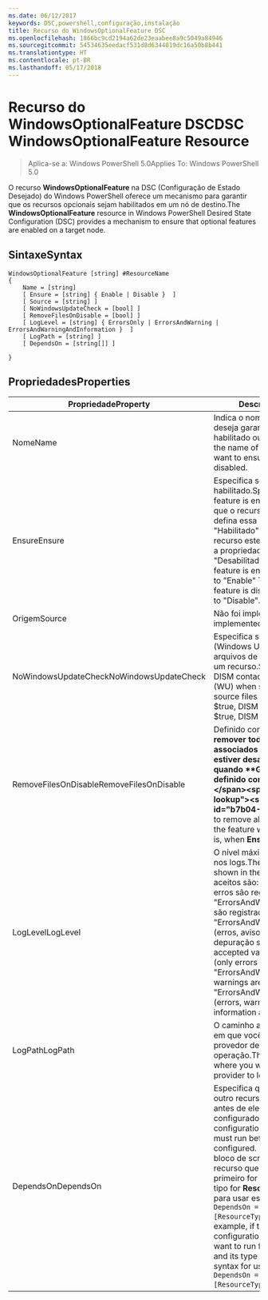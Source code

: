 ```yaml
---
ms.date: 06/12/2017
keywords: DSC,powershell,configuração,instalação
title: Recurso do WindowsOptionalFeature DSC
ms.openlocfilehash: 1866bc9cd2194a62de23eaabee8a9c5049a84946
ms.sourcegitcommit: 54534635eedacf531d8d6344019dc16a50b8b441
ms.translationtype: HT
ms.contentlocale: pt-BR
ms.lasthandoff: 05/17/2018
---
```

# <a name="dsc-windowsoptionalfeature-resource"></a><span data-ttu-id="b7b04-103">Recurso do WindowsOptionalFeature DSC</span><span class="sxs-lookup"><span data-stu-id="b7b04-103">DSC WindowsOptionalFeature Resource</span></span>

> <span data-ttu-id="b7b04-104">Aplica-se a: Windows PowerShell 5.0</span><span class="sxs-lookup"><span data-stu-id="b7b04-104">Applies To: Windows PowerShell 5.0</span></span>

<span data-ttu-id="b7b04-105">O recurso **WindowsOptionalFeature** na DSC (Configuração de Estado Desejado) do Windows PowerShell oferece um mecanismo para garantir que os recursos opcionais sejam habilitados em um nó de destino.</span><span class="sxs-lookup"><span data-stu-id="b7b04-105">The **WindowsOptionalFeature** resource in Windows PowerShell Desired State Configuration (DSC) provides a mechanism to ensure that optional features are enabled on a target node.</span></span>

## <a name="syntax"></a><span data-ttu-id="b7b04-106">Sintaxe</span><span class="sxs-lookup"><span data-stu-id="b7b04-106">Syntax</span></span>

```
WindowsOptionalFeature [string] #ResourceName
{
    Name = [string]
    [ Ensure = [string] { Enable | Disable }  ]
    [ Source = [string] ]
    [ NoWindowsUpdateCheck = [bool] ]
    [ RemoveFilesOnDisable = [bool] ]
    [ LogLevel = [string] { ErrorsOnly | ErrorsAndWarning | ErrorsAndWarningAndInformation }  ]
    [ LogPath = [string] ]
    [ DependsOn = [string[]] ]

}
```

## <a name="properties"></a><span data-ttu-id="b7b04-107">Propriedades</span><span class="sxs-lookup"><span data-stu-id="b7b04-107">Properties</span></span>

|  <span data-ttu-id="b7b04-108">Propriedade</span><span class="sxs-lookup"><span data-stu-id="b7b04-108">Property</span></span>  |  <span data-ttu-id="b7b04-109">Descrição</span><span class="sxs-lookup"><span data-stu-id="b7b04-109">Description</span></span>   |
|---|---|
| <span data-ttu-id="b7b04-110">Nome</span><span class="sxs-lookup"><span data-stu-id="b7b04-110">Name</span></span>| <span data-ttu-id="b7b04-111">Indica o nome do recurso que você deseja garantir que esteja habilitado ou desabilitado.</span><span class="sxs-lookup"><span data-stu-id="b7b04-111">Indicates the name of the feature that you want to ensure is enabled or disabled.</span></span>|
| <span data-ttu-id="b7b04-112">Ensure</span><span class="sxs-lookup"><span data-stu-id="b7b04-112">Ensure</span></span>| <span data-ttu-id="b7b04-113">Especifica se o recurso está habilitado.</span><span class="sxs-lookup"><span data-stu-id="b7b04-113">Specifies whether the feature is enabled.</span></span> <span data-ttu-id="b7b04-114">Para garantir que o recurso esteja habilitado, defina essa propriedade para "Habilitado" Para garantir que o recurso esteja desabilitado, defina a propriedade como "Desabilitado".</span><span class="sxs-lookup"><span data-stu-id="b7b04-114">To ensure that the feature is enabled, set this property to "Enable" To ensure that the feature is disabled, set the property to "Disable".</span></span>|
| <span data-ttu-id="b7b04-115">Origem</span><span class="sxs-lookup"><span data-stu-id="b7b04-115">Source</span></span>| <span data-ttu-id="b7b04-116">Não foi implementado.</span><span class="sxs-lookup"><span data-stu-id="b7b04-116">Not implemented.</span></span>|
| <span data-ttu-id="b7b04-117">NoWindowsUpdateCheck</span><span class="sxs-lookup"><span data-stu-id="b7b04-117">NoWindowsUpdateCheck</span></span>| <span data-ttu-id="b7b04-118">Especifica se o DISM contata o WU (Windows Update) ao procurar os arquivos de origem para habilitar um recurso.</span><span class="sxs-lookup"><span data-stu-id="b7b04-118">Specifies whether DISM contacts Windows Update (WU) when searching for the source files to enable a feature.</span></span> <span data-ttu-id="b7b04-119">Se $true, DISM não contatará WU.</span><span class="sxs-lookup"><span data-stu-id="b7b04-119">If $true, DISM does not contact WU.</span></span>|
| <span data-ttu-id="b7b04-120">RemoveFilesOnDisable</span><span class="sxs-lookup"><span data-stu-id="b7b04-120">RemoveFilesOnDisable</span></span>| <span data-ttu-id="b7b04-121">Definido como **$true** para remover todos os arquivos associados ao recurso quando estiver desabilitado (isto é, quando **Garantir** estiver definido como "Ausente").</span><span class="sxs-lookup"><span data-stu-id="b7b04-121">Set to **$true** to remove all files associated with the feature when it is disabled (that is, when **Ensure** is set to "Absent").</span></span>|
| <span data-ttu-id="b7b04-122">LogLevel</span><span class="sxs-lookup"><span data-stu-id="b7b04-122">LogLevel</span></span>| <span data-ttu-id="b7b04-123">O nível máximo de saída mostrado nos logs.</span><span class="sxs-lookup"><span data-stu-id="b7b04-123">The maximum output level shown in the logs.</span></span> <span data-ttu-id="b7b04-124">Os valores aceitos são: "ErrorsOnly" (somente erros são registrados), "ErrorsAndWarning" (erros e avisos são registrados) e "ErrorsAndWarningAndInformation" (erros, avisos e informações de depuração são registrados).</span><span class="sxs-lookup"><span data-stu-id="b7b04-124">The accepted values are: "ErrorsOnly" (only errors are logged), "ErrorsAndWarning" (errors and warnings are logged), and "ErrorsAndWarningAndInformation" (errors, warnings, and debug information are logged).</span></span>|
| <span data-ttu-id="b7b04-125">LogPath</span><span class="sxs-lookup"><span data-stu-id="b7b04-125">LogPath</span></span>| <span data-ttu-id="b7b04-126">O caminho até um arquivo de log em que você deseja que o provedor de recursos registre a operação.</span><span class="sxs-lookup"><span data-stu-id="b7b04-126">The path to a log file where you want the resource provider to log the operation.</span></span>|
| <span data-ttu-id="b7b04-127">DependsOn</span><span class="sxs-lookup"><span data-stu-id="b7b04-127">DependsOn</span></span>| <span data-ttu-id="b7b04-128">Especifica que a configuração de outro recurso deve ser executada antes de ele ser configurado.</span><span class="sxs-lookup"><span data-stu-id="b7b04-128">Specifies that the configuration of another resource must run before this resource is configured.</span></span> <span data-ttu-id="b7b04-129">Por exemplo, se a ID do bloco de script de configuração do recurso que você deseja executar primeiro for __ResourceName__ e seu tipo for __ResourceType__, a sintaxe para usar essa propriedade será `DependsOn = "[ResourceType]ResourceName"`.</span><span class="sxs-lookup"><span data-stu-id="b7b04-129">For example, if the ID of the resource configuration script block that you want to run first is __ResourceName__ and its type is __ResourceType__, the syntax for using this property is `DependsOn = "[ResourceType]ResourceName"`.</span></span>|